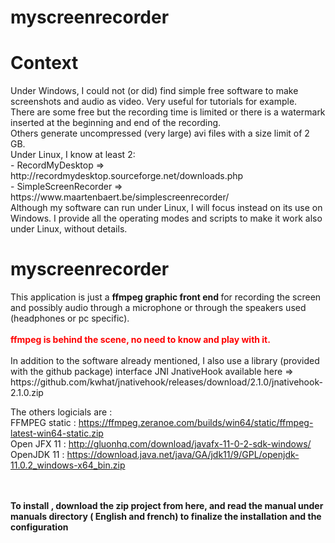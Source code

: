 # myscreenrecorder
<h1>Context</h1>
Under Windows, I could not (or did) find simple free software to make screenshots and
audio as video. Very useful for tutorials for example.</br>
There are some free but the recording time is limited or there is a watermark inserted at the
beginning and end of the recording.</br> Others generate uncompressed (very large) avi files with a size
limit of 2 GB.</br>
Under Linux, I know at least 2:</br>
- RecordMyDesktop =&gt; http://recordmydesktop.sourceforge.net/downloads.php </br>
- SimpleScreenRecorder =&gt; https://www.maartenbaert.be/simplescreenrecorder/</br>
Although my software can run under Linux, I will focus instead on its use on Windows. I
provide all the operating modes and scripts to make it work also under Linux, without details.
<br/>
<h1><b>myscreenrecorder</B></h1>
This application is just a <b>ffmpeg graphic front end </b>for recording the screen
and possibly audio through a microphone or through the speakers used (headphones or pc specific).</br></br>
<span style="color:red"><b>ffmpeg is behind the scene, no need to know  and play with it.</b></span></br></br>
In addition to the software already mentioned, I also use a library (provided with the github
package) interface JNI JnativeHook available here =>
https://github.com/kwhat/jnativehook/releases/download/2.1.0/jnativehook-2.1.0.zip

The others logicials are : </br>
FFMPEG static : https://ffmpeg.zeranoe.com/builds/win64/static/ffmpeg-latest-win64-static.zip
</br>
Open JFX 11 : http://gluonhq.com/download/javafx-11-0-2-sdk-windows/
</br> OpenJDK 11 : https://download.java.net/java/GA/jdk11/9/GPL/openjdk-11.0.2_windows-x64_bin.zip

</br></br>
<b>To install , download the zip project from here, and read the manual under manuals directory  ( English and french) to finalize the installation and the configuration</b>
